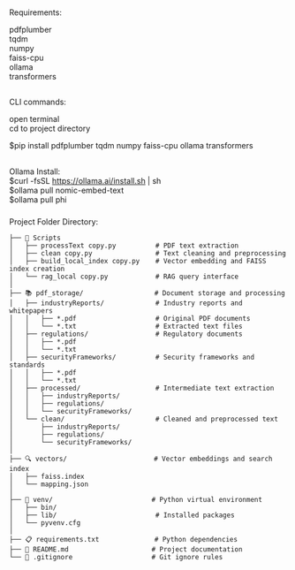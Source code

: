 ###
Requirements:

pdfplumber  
tqdm  
numpy  
faiss-cpu  
ollama  
transformers  

##
CLI commands:  

open terminal  
cd to project directory

$pip install pdfplumber tqdm numpy faiss-cpu ollama transformers

##
Ollama Install:  
$curl -fsSL https://ollama.ai/install.sh | sh  
$ollama pull nomic-embed-text   
$ollama pull phi  

###
Project Folder Directory:  
```
├── 📄 Scripts
│   ├── processText copy.py          # PDF text extraction
│   ├── clean copy.py                # Text cleaning and preprocessing
│   ├── build_local_index copy.py    # Vector embedding and FAISS index creation
│   └── rag_local copy.py            # RAG query interface
│
├── 📚 pdf_storage/                  # Document storage and processing
│   ├── industryReports/             # Industry reports and whitepapers
│   │   ├── *.pdf                    # Original PDF documents
│   │   └── *.txt                    # Extracted text files
│   ├── regulations/                 # Regulatory documents
│   │   ├── *.pdf                   
│   │   └── *.txt                   
│   ├── securityFrameworks/          # Security frameworks and standards
│   │   ├── *.pdf                    
│   │   └── *.txt                    
│   ├── processed/                   # Intermediate text extraction
│   │   ├── industryReports/
│   │   ├── regulations/
│   │   └── securityFrameworks/
│   └── clean/                       # Cleaned and preprocessed text
│       ├── industryReports/
│       ├── regulations/
│       └── securityFrameworks/
│
├── 🔍 vectors/                      # Vector embeddings and search index
│   ├── faiss.index       
│   └── mapping.json                
│
├── 🐍 venv/                         # Python virtual environment
│   ├── bin/                   
│   ├── lib/                         # Installed packages
│   └── pyvenv.cfg                 
│
├── 📋 requirements.txt              # Python dependencies
├── 📖 README.md                     # Project documentation
└── 🚫 .gitignore                    # Git ignore rules

